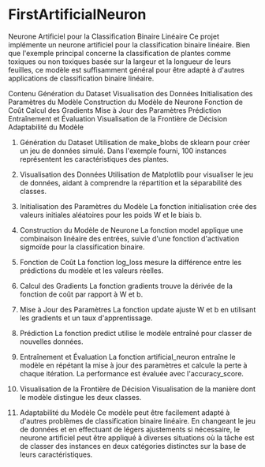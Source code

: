 # FirstArtificialNeuron
Neurone Artificiel pour la Classification Binaire Linéaire
Ce projet implémente un neurone artificiel pour la classification binaire linéaire. Bien que l'exemple principal concerne la classification de plantes comme toxiques ou non toxiques basée sur la largeur et la longueur de leurs feuilles, ce modèle est suffisamment général pour être adapté à d'autres applications de classification binaire linéaire.

Contenu
Génération du Dataset
Visualisation des Données
Initialisation des Paramètres du Modèle
Construction du Modèle de Neurone
Fonction de Coût
Calcul des Gradients
Mise à Jour des Paramètres
Prédiction
Entraînement et Évaluation
Visualisation de la Frontière de Décision
Adaptabilité du Modèle
1. Génération du Dataset
Utilisation de make_blobs de sklearn pour créer un jeu de données simulé. Dans l'exemple fourni, 100 instances représentent les caractéristiques des plantes.

2. Visualisation des Données
Utilisation de Matplotlib pour visualiser le jeu de données, aidant à comprendre la répartition et la séparabilité des classes.

3. Initialisation des Paramètres du Modèle
La fonction initialisation crée des valeurs initiales aléatoires pour les poids W et le biais b.

4. Construction du Modèle de Neurone
La fonction model applique une combinaison linéaire des entrées, suivie d'une fonction d'activation sigmoïde pour la classification binaire.

5. Fonction de Coût
La fonction log_loss mesure la différence entre les prédictions du modèle et les valeurs réelles.

6. Calcul des Gradients
La fonction gradients trouve la dérivée de la fonction de coût par rapport à W et b.

7. Mise à Jour des Paramètres
La fonction update ajuste W et b en utilisant les gradients et un taux d'apprentissage.

8. Prédiction
La fonction predict utilise le modèle entraîné pour classer de nouvelles données.

9. Entraînement et Évaluation
La fonction artificial_neuron entraîne le modèle en répétant la mise à jour des paramètres et calcule la perte à chaque itération. La performance est évaluée avec l'accuracy_score.

10. Visualisation de la Frontière de Décision
Visualisation de la manière dont le modèle distingue les deux classes.

11. Adaptabilité du Modèle
Ce modèle peut être facilement adapté à d'autres problèmes de classification binaire linéaire. En changeant le jeu de données et en effectuant de légers ajustements si nécessaire, le neurone artificiel peut être appliqué à diverses situations où la tâche est de classer des instances en deux catégories distinctes sur la base de leurs caractéristiques.

